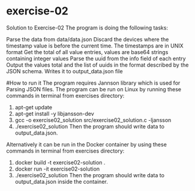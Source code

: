 # exercise-02
Solution to Exercise-02
The program is doing the following tasks:

Parse the data from data/data.json
Discard the devices where the timestamp value is before the current time. The timestamps are in UNIX format
Get the total of all value entries, values are base64 strings containing integer values
Parse the uuid from the info field of each entry
Output the values total and the list of uuids in the format described by the JSON schema. Writes it to output_data.json file

#How to run it
The program requires Jannson library which is used for Parsing JSON files.
The program can be run on Linux by running these commands in terminal from exercises directory:
1. apt-get update
2. apt-get install -y libjansson-dev
3. gcc -o exercise02_solution src/exercise02_solution.c -ljansson
4. ./exercise02_solution
Then the program should write data to output_data.json.


Alternatively it can be run in the Docker container by using these commands in terminal from exercises directory:
1. docker build -t exercise02-solution .
2. docker run -it exercise02-solution
3. ./exercise02_solution
Then the program should write data to output_data.json inside the container.
